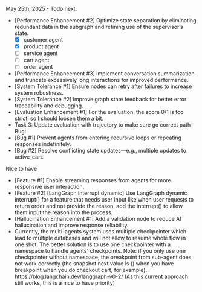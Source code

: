 May 25th, 2025 - Todo next:
- [Performance Enhancement #2]  Optimize state separation by eliminating redundant data in the subgraph and refining use of the supervisor’s state.
  - [x] customer agent
  - [x] product agent
  - [ ] service agent
  - [ ] cart agent
  - [ ] order agent
- [Performance Enhancement #3] Implement conversation summarization and truncate excessively long interactions for improved performance.
- [System Tolerance #1]   Ensure nodes can retry after failures to increase system robustness.
- [System Tolerance #2]  Improve graph state feedback for better error traceability and debugging.
- [Evaluation Enhancement #1] For the evaluation, the score 0/1 is too strict, so I should loosen them a bit.
- Task 3: Update evaluation with trajectory to make sure go correct path
Bug:
- [Bug #1] Prevent agents from entering recursive loops or repeating responses indefinitely.
- [Bug #2] Resolve conflicting state updates—e.g., multiple updates to active_cart.

Nice to have
- [Feature #1] Enable streaming responses from agents for more responsive user interaction.
- [Feature #2] [LangGraph interrupt dynamic] Use LangGraph dynamic interrupt() for a feature that needs user input like when user requests to return order and not provide the reason, add the interrupt() to allow them input the reason into the process.
- [Hallucination Enhancement #1] Add a validation node to reduce AI hallucination and improve response reliability.
- Currently, the multi-agents system uses multiple checkpointer which lead to multiple databases and will not allow to resume whole flow in one shot.
The better solution is to use one checkpointer with a namespace to handle agents' checkpoints.
Note: if you only use one checkpointer without namespace, the breakpoint from sub-agent does not work correctly (the snapshot.next value is () when you have breakpoint when you do checkout cart, for example).
https://blog.langchain.dev/langgraph-v0-2/
(As this current approach still works, this is a nice to have priority)
